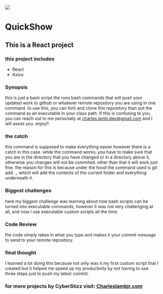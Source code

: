 

![](./src/main/resources/squintreadmepic.jpg)


#             **QuickShow**

## This is a React project

### this project includes
* React
* Axios


### Synopsis
this is just a bash script the runs bash commands that will push your updated work
to github or whatever remote repository you are using in one command. to use this, you can fork and clone this repository than put the command as an executable in your
class path. If this is confusing to you, you can reach out to me personally at
charles.lamb.dev@gmail.com and I will assist you. enjoy!!


### the catch
this command is supposed to make everything easier however there is a catch in
this case. while the command works, you have to make sure that you are in the
directory that you have changed or in a directory above it, otherwise you 
changes will not be commited. other than that it will work just fine. the 
reason for this is because under the hood the command used is git add .., which
will add the contents of the current folder and everything underneath it.



### Biggest challenges
here my biggest challenge was learning about how bash scripts can be turned
into executable commands, however it was not very challenging at all, and
now I use executable custom scripts all the time.


### Code Review
the code simply takes in what you type and makes it your commit message to send
to your remote repository.

### final thought
I learned a lot doing this because not only was it my first custom script that 
I created but it helped me speed up my productivity by not having to use three
steps just to push my latest commit.


### for more projects by CyberStizz visit: [Charleslambjr.com](https://www.charleslambjr.com/)